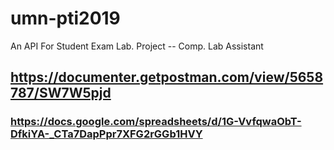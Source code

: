 # umn-pti2019
An API For Student Exam Lab. Project -- Comp. Lab Assistant

## https://documenter.getpostman.com/view/5658787/SW7W5pjd

### https://docs.google.com/spreadsheets/d/1G-VvfqwaObT-DfkiYA-_CTa7DapPpr7XFG2rGGb1HVY
